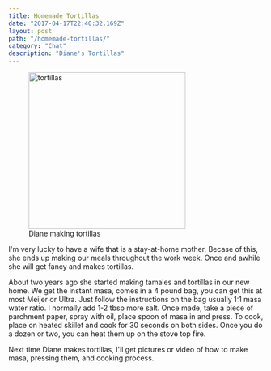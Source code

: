 ```yaml
---
title: Homemade Tortillas
date: "2017-04-17T22:40:32.169Z"
layout: post
path: "/homemade-tortillas/"
category: "Chat"
description: "Diane's Tortillas"
---
```


<figure class="center">
    <img style="height: 310px;" src="../images/tortillas1.jpg" alt="tortillas">
    <figcaption>Diane making tortillas</figcaption>
</figure>

I'm very lucky to have a wife that is a stay-at-home mother.  Becase of this, she ends up making our meals throughout the work week.  Once and awhile she will get fancy and makes tortillas.

About two years ago she started making tamales and tortillas in our new home.  We get the instant masa, comes in a 4 pound bag, you can get this at most Meijer or Ultra.  Just follow the instructions on the bag usually 1:1 masa water ratio.  I normally add 1-2 tbsp more salt.  Once made, take a piece of parchment paper, spray with oil, place spoon of masa in and press.  To cook, place on heated skillet and cook for 30 seconds on both sides.  Once you do a dozen or two, you can heat them up on the stove top fire.

Next time Diane makes tortillas, I'll get pictures or video of how to make masa, pressing them, and cooking process.

